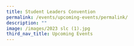 ```yaml
---
title: Student Leaders Convention
permalink: /events/upcoming-events/permalink/
description: ""
image: /images/2023 slc (1).jpg
third_nav_title: Upcoming Events
---
```

